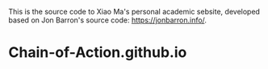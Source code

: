 This is the source code to Xiao Ma's personal academic sebsite, developed based on Jon Barron's source code: https://jonbarron.info/.
# Chain-of-Action.github.io
